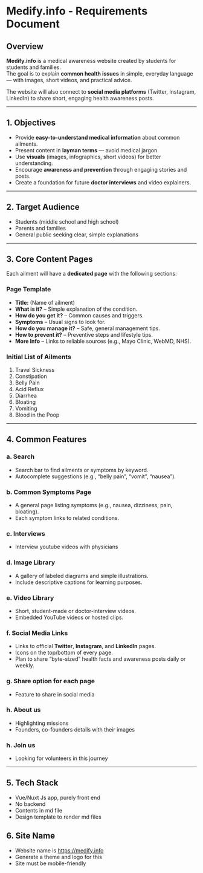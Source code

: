 # Medify.info - Requirements Document

## Overview
**Medify.info** is a medical awareness website created by students for students and families.  
The goal is to explain **common health issues** in simple, everyday language — with images, short videos, and practical advice.

The website will also connect to **social media platforms** (Twitter, Instagram, LinkedIn) to share short, engaging health awareness posts.

---

## 1. Objectives
- Provide **easy-to-understand medical information** about common ailments.
- Present content in **layman terms** — avoid medical jargon.
- Use **visuals** (images, infographics, short videos) for better understanding.
- Encourage **awareness and prevention** through engaging stories and posts.
- Create a foundation for future **doctor interviews** and video explainers.

---

## 2. Target Audience
- Students (middle school and high school)
- Parents and families
- General public seeking clear, simple explanations

---

## 3. Core Content Pages

Each ailment will have a **dedicated page** with the following sections:

### Page Template
- **Title:** (Name of ailment)
- **What is it?** – Simple explanation of the condition.
- **How do you get it?** – Common causes and triggers.
- **Symptoms** – Usual signs to look for.
- **How do you manage it?** – Safe, general management tips.
- **How to prevent it?** – Preventive steps and lifestyle tips.
- **More Info** – Links to reliable sources (e.g., Mayo Clinic, WebMD, NHS).

### Initial List of Ailments
1. Travel Sickness  
2. Constipation  
3. Belly Pain  
4. Acid Reflux  
5. Diarrhea  
6. Bloating  
7. Vomiting  
8. Blood in the Poop  

---

## 4. Common Features

### a. Search
- Search bar to find ailments or symptoms by keyword.  
- Autocomplete suggestions (e.g., “belly pain”, “vomit”, “nausea”).  

### b. Common Symptoms Page
- A general page listing symptoms (e.g., nausea, dizziness, pain, bloating).  
- Each symptom links to related conditions.  

### c. Interviews
- Interview youtube videos with physicians

### d. Image Library
- A gallery of labeled diagrams and simple illustrations.  
- Include descriptive captions for learning purposes.  

### e. Video Library
- Short, student-made or doctor-interview videos.  
- Embedded YouTube videos or hosted clips.  

### f. Social Media Links
- Links to official **Twitter**, **Instagram**, and **LinkedIn** pages.  
- Icons on the top/bottom of every page.  
- Plan to share “byte-sized” health facts and awareness posts daily or weekly.  


### g. Share option for each page
- Feature to share in social media

### h. About us
- Highlighting missions
- Founders, co-founders details with their images


### h. Join us
- Looking for volunteers in this journey

---

## 5. Tech Stack
- Vue/Nuxt Js app, purely front end
- No backend
- Contents in md file
- Design template to render md files

## 6. Site Name
- Website name is https://medify.info
- Generate a theme and logo for this
- Site must be mobile-friendly